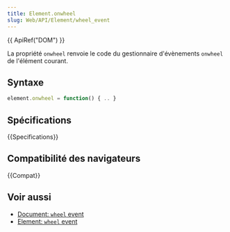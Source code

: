 ```yaml
---
title: Element.onwheel
slug: Web/API/Element/wheel_event
---
```


{{ ApiRef("DOM") }}

La propriété `onwheel` renvoie le code du gestionnaire d'évènements `onwheel` de l'élément courant.

## Syntaxe

```js
element.onwheel = function() { .. }
```

## Spécifications

{{Specifications}}

## Compatibilité des navigateurs

{{Compat}}

## Voir aussi

- [Document: `wheel` event](/fr/docs/Web/API/Element/wheel_event)
- [Element: `wheel` event](/fr/docs/Web/API/Element/wheel_event)
